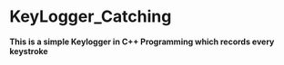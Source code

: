 # KeyLogger_Catching
**This is a simple Keylogger  in C++ Programming which records every keystroke**
